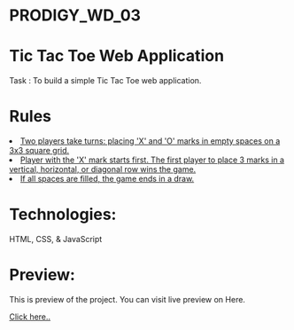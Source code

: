 # PRODIGY_WD_03

# Tic Tac Toe Web Application
Task : To build a simple Tic Tac Toe web application.

# Rules
<u><li>Two players take turns: placing 'X' and 'O' marks in empty spaces on a 3x3 square grid.</u></li>
<u><li>Player with the 'X' mark starts first. The first player to place 3 marks in a vertical, horizontal, or diagonal row wins the game.</u></li>
<u><li>If all spaces are filled, the game ends in a draw.</u></li>

# Technologies:
HTML, CSS, & JavaScript

# Preview:
This is preview of the project. You can visit live preview on Here.

[Click here..](https://tic-tac-toe-webapp-task.netlify.app)
